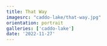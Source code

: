 ```yaml
---
title: That Way
imagesrc: "caddo-lake/that-way.jpg"
orientation: portrait
galleries: ['caddo-lake']
date: '2022-11-27'
---
```

